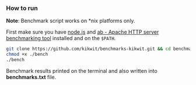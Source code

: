 ### How to run
**Note**: Benchmark script works on *nix platforms only.

First make sure you have [node.js](https://nodejs.org) and [ab - Apache HTTP server benchmarking tool](https://httpd.apache.org/docs/2.4/programs/ab.html) installed and on the `$PATH`.

```bash
git clone https://github.com/kikwit/benchmarks-kikwit.git && cd benchmarks-kikwit
chmod +x ./bench
./bench
```
Benchmark results printed on the terminal and also written into __benchmarks.txt__ file.

